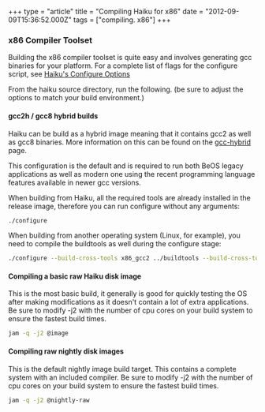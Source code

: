 +++
type = "article"
title = "Compiling Haiku for x86"
date = "2012-09-09T15:36:52.000Z"
tags = ["compiling. x86"]
+++

<h3>x86 Compiler Toolset</h3>
Building the x86 compiler toolset is quite easy and involves generating gcc
binaries for your platform. For a complete list of flags for the configure
script, see <a href='/guides/building/configure'>Haiku's Configure Options</a>

From the haiku source directory, run the following. (be sure to adjust the
options to match your build environment.)

<h4>gcc2h / gcc8 hybrid builds</h4>

<p>Haiku can be build as a hybrid image meaning that it contains gcc2 as well
as gcc8 binaries. More information on this can be found on the <a href='/guides/building/gcc-hybrid'>gcc-hybrid</a> page.</p>

<p>This configuration is the default and is required to run both BeOS legacy
applications as well as modern one using the recent programming language
features available in newer gcc versions.</p>

<p>When building from Haiku, all the required tools are already installed in
the release image, therefore you can run configure without any arguments:</p>

```sh
./configure
```

<p>When building from another operating system (Linux, for example), you need
to compile the buildtools as well during the configure stage:</p>

```sh
./configure --build-cross-tools x86_gcc2 ../buildtools --build-cross-tools x86
```

<h4>Compiling a basic raw Haiku disk image</h4>

<p>This is the most basic build, it generally is good for quickly testing the
OS after making modifications as it doesn't contain a lot of extra applications.
Be sure to modify -j2 with the number of cpu cores on your build system to
ensure the fastest build times.</p>

```sh
jam -q -j2 @image
```

<h4>Compiling raw nightly disk images</h4>

This is the default nightly image build target. This contains a complete system with an included compiler. Be sure to modify -j2 with the number of cpu cores on your build system to ensure the fastest build times.

```sh
jam -q -j2 @nightly-raw
```
